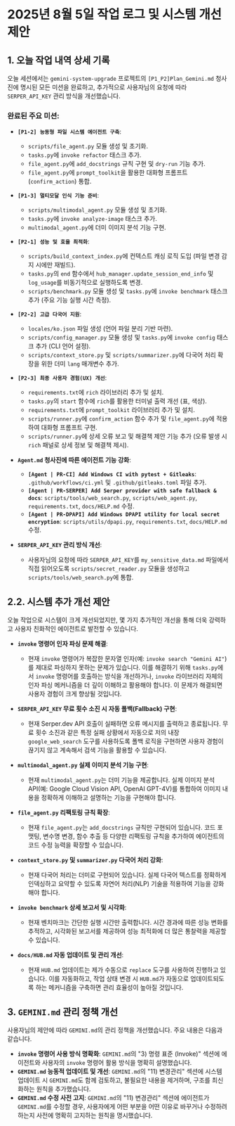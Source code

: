 # 2025년 8월 5일 작업 로그 및 시스템 개선 제안

## 1. 오늘 작업 내역 상세 기록

오늘 세션에서는 `gemini-system-upgrade` 프로젝트의 `[P1_P2]Plan_Gemini.md` 청사진에 명시된 모든 미션을 완료하고, 추가적으로 사용자님의 요청에 따라 `SERPER_API_KEY` 관리 방식을 개선했습니다.

### 완료된 주요 미션:

*   **`[P1-2] 능동형 파일 시스템 에이전트 구축`**:
    *   `scripts/file_agent.py` 모듈 생성 및 초기화.
    *   `tasks.py`에 `invoke refactor` 태스크 추가.
    *   `file_agent.py`에 `add_docstrings` 규칙 구현 및 `dry-run` 기능 추가.
    *   `file_agent.py`에 `prompt_toolkit`을 활용한 대화형 프롬프트(`confirm_action`) 통합.

*   **`[P1-3] 멀티모달 인식 기능 준비`**:
    *   `scripts/multimodal_agent.py` 모듈 생성 및 초기화.
    *   `tasks.py`에 `invoke analyze-image` 태스크 추가.
    *   `multimodal_agent.py`에 더미 이미지 분석 기능 구현.

*   **`[P2-1] 성능 및 효율 최적화`**:
    *   `scripts/build_context_index.py`에 컨텍스트 캐싱 로직 도입 (파일 변경 감지 시에만 재빌드).
    *   `tasks.py`의 `end` 함수에서 `hub_manager.update_session_end_info` 및 `log_usage`를 비동기적으로 실행하도록 변경.
    *   `scripts/benchmark.py` 모듈 생성 및 `tasks.py`에 `invoke benchmark` 태스크 추가 (주요 기능 실행 시간 측정).

*   **`[P2-2] 고급 다국어 지원`**:
    *   `locales/ko.json` 파일 생성 (언어 파일 분리 기반 마련).
    *   `scripts/config_manager.py` 모듈 생성 및 `tasks.py`에 `invoke config` 태스크 추가 (CLI 언어 설정).
    *   `scripts/context_store.py` 및 `scripts/summarizer.py`에 다국어 처리 확장을 위한 더미 `lang` 매개변수 추가.

*   **`[P2-3] 최종 사용자 경험(UX) 개선`**:
    *   `requirements.txt`에 `rich` 라이브러리 추가 및 설치.
    *   `tasks.py`의 `start` 함수에 `rich`를 활용한 터미널 출력 개선 (표, 색상).
    *   `requirements.txt`에 `prompt_toolkit` 라이브러리 추가 및 설치.
    *   `scripts/runner.py`에 `confirm_action` 함수 추가 및 `file_agent.py`에 적용하여 대화형 프롬프트 구현.
    *   `scripts/runner.py`에 상세 오류 보고 및 해결책 제안 기능 추가 (오류 발생 시 `rich` 패널로 상세 정보 및 해결책 제시).

*   **`Agent.md` 청사진에 따른 에이전트 기능 강화**:
    *   **`[Agent | PR-CI] Add Windows CI with pytest + Gitleaks`**: `.github/workflows/ci.yml` 및 `.github/gitleaks.toml` 파일 추가.
    *   **`[Agent | PR-SERPER] Add Serper provider with safe fallback & docs`**: `scripts/tools/web_search.py`, `scripts/web_agent.py`, `requirements.txt`, `docs/HELP.md` 수정.
    *   **`[Agent | PR-DPAPI] Add Windows DPAPI utility for local secret encryption`**: `scripts/utils/dpapi.py`, `requirements.txt`, `docs/HELP.md` 수정.

*   **`SERPER_API_KEY` 관리 방식 개선**:
    *   사용자님의 요청에 따라 `SERPER_API_KEY`를 `my_sensitive_data.md` 파일에서 직접 읽어오도록 `scripts/secret_reader.py` 모듈을 생성하고 `scripts/tools/web_search.py`에 통합.

## 2.2. 시스템 추가 개선 제안

오늘 작업으로 시스템이 크게 개선되었지만, 몇 가지 추가적인 개선을 통해 더욱 강력하고 사용자 친화적인 에이전트로 발전할 수 있습니다.

*   **`invoke` 명령어 인자 파싱 문제 해결**:
    *   현재 `invoke` 명령어가 복잡한 문자열 인자(예: `invoke search "Gemini AI"`)를 제대로 파싱하지 못하는 문제가 있습니다. 이를 해결하기 위해 `tasks.py`에서 `invoke` 명령어를 호출하는 방식을 개선하거나, `invoke` 라이브러리 자체의 인자 파싱 메커니즘을 더 깊이 이해하고 활용해야 합니다. 이 문제가 해결되면 사용자 경험이 크게 향상될 것입니다.

*   **`SERPER_API_KEY` 무료 횟수 소진 시 자동 폴백(Fallback) 구현**:
    *   현재 Serper.dev API 호출이 실패하면 오류 메시지를 출력하고 종료됩니다. 무료 횟수 소진과 같은 특정 실패 상황에서 자동으로 저의 내장 `google_web_search` 도구를 사용하도록 폴백 로직을 구현하면 사용자 경험이 끊기지 않고 계속해서 검색 기능을 활용할 수 있습니다.

*   **`multimodal_agent.py` 실제 이미지 분석 기능 구현**:
    *   현재 `multimodal_agent.py`는 더미 기능을 제공합니다. 실제 이미지 분석 API(예: Google Cloud Vision API, OpenAI GPT-4V)를 통합하여 이미지 내용을 정확하게 이해하고 설명하는 기능을 구현해야 합니다.

*   **`file_agent.py` 리팩토링 규칙 확장**:
    *   현재 `file_agent.py`는 `add_docstrings` 규칙만 구현되어 있습니다. 코드 포맷팅, 변수명 변경, 함수 추출 등 다양한 리팩토링 규칙을 추가하여 에이전트의 코드 수정 능력을 확장할 수 있습니다.

*   **`context_store.py` 및 `summarizer.py` 다국어 처리 강화**:
    *   현재 다국어 처리는 더미로 구현되어 있습니다. 실제 다국어 텍스트를 정확하게 인덱싱하고 요약할 수 있도록 자연어 처리(NLP) 기술을 적용하여 기능을 강화해야 합니다.

*   **`invoke benchmark` 상세 보고서 및 시각화**:
    *   현재 벤치마크는 간단한 실행 시간만 출력합니다. 시간 경과에 따른 성능 변화를 추적하고, 시각화된 보고서를 제공하여 성능 최적화에 더 많은 통찰력을 제공할 수 있습니다.

*   **`docs/HUB.md` 자동 업데이트 및 관리 개선**:
    *   현재 `HUB.md` 업데이트는 제가 수동으로 `replace` 도구를 사용하여 진행하고 있습니다. 이를 자동화하고, 작업 상태 변경 시 `HUB.md`가 자동으로 업데이트되도록 하는 메커니즘을 구축하면 관리 효율성이 높아질 것입니다.

## 3. `GEMINI.md` 관리 정책 개선

사용자님의 제안에 따라 `GEMINI.md`의 관리 정책을 개선했습니다. 주요 내용은 다음과 같습니다.

*   **`invoke` 명령어 사용 방식 명확화**: `GEMINI.md`의 "3) 명령 표준 (Invoke)" 섹션에 에이전트와 사용자의 `invoke` 명령어 활용 방식을 명확히 설명했습니다.
*   **`GEMINI.md` 능동적 업데이트 및 개선**: `GEMINI.md`의 "11) 변경관리" 섹션에 시스템 업데이트 시 `GEMINI.md`도 함께 검토하고, 불필요한 내용을 제거하며, 구조를 최신화하는 원칙을 추가했습니다.
*   **`GEMINI.md` 수정 사전 고지**: `GEMINI.md`의 "11) 변경관리" 섹션에 에이전트가 `GEMINI.md`를 수정할 경우, 사용자에게 어떤 부분을 어떤 이유로 바꾸거나 수정하려 하는지 사전에 명확히 고지하는 원칙을 명시했습니다.